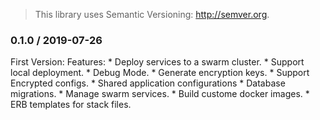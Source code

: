 > This library uses Semantic Versioning: http://semver.org.

### 0.1.0 / 2019-07-26
First Version:
  Features:
     * Deploy services to a swarm cluster.
     * Support local deployment.
     * Debug Mode.
     * Generate encryption keys.
     * Support Encrypted configs.
     * Shared application configurations
     * Database migrations.
     * Manage swarm services.
     * Build custome docker images.
     * ERB templates for stack files.
